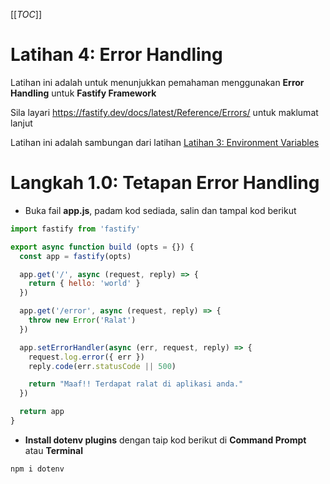 [[_TOC_]]

# Latihan 4: Error Handling
Latihan ini adalah untuk menunjukkan pemahaman menggunakan **Error Handling** untuk **Fastify Framework**

Sila layari https://fastify.dev/docs/latest/Reference/Errors/ untuk maklumat lanjut 

Latihan ini adalah sambungan dari latihan [Latihan 3: Environment Variables](https://code.cloud-connect.asia/jdn/latihan-aplikasi-moden/-/blob/master/Latihan%203%20-%20Environment%20Variables.md)

# Langkah 1.0: Tetapan Error Handling

* Buka fail **app.js**, padam kod sediada, salin dan tampal kod berikut

```javascript
import fastify from 'fastify'

export async function build (opts = {}) {
  const app = fastify(opts)

  app.get('/', async (request, reply) => {
    return { hello: 'world' }
  })

  app.get('/error', async (request, reply) => {
    throw new Error('Ralat')
  })

  app.setErrorHandler(async (err, request, reply) => {
    request.log.error({ err })
    reply.code(err.statusCode || 500)

    return "Maaf!! Terdapat ralat di aplikasi anda."
  })

  return app
}
```

* **Install dotenv plugins** dengan taip kod berikut di **Command Prompt** atau **Terminal**

```bash
npm i dotenv
```

